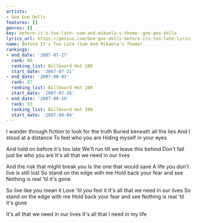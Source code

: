 ```yaml
---
artists:
- Goo Goo Dolls
features: []
genres: []
key: before-it-s-too-late--sam-and-mikaela-s-theme--goo-goo-dolls
lyrics_url: https://genius.com/Goo-goo-dolls-before-its-too-late-lyrics
name: Before It's Too Late (Sam And Mikaela's Theme)
rankings:
- end_date: '2007-07-27'
  rank: 86
  ranking_list: Billboard Hot 100
  start_date: '2007-07-21'
- end_date: '2007-08-03'
  rank: 87
  ranking_list: Billboard Hot 100
  start_date: '2007-07-28'
- end_date: '2007-08-10'
  rank: 93
  ranking_list: Billboard Hot 100
  start_date: '2007-08-04'
---
```

I wander through fiction to look for the truth
Buried beneath all the lies
And I stood at a distance
To feel who you are
Hiding myself in your eyes


And hold on before it's too late
We'll run till we leave this behind
Don't fall just be who you are
It's all that we need in our lives


And the risk that might break you
Is the one that would save
A life you don't live is still lost
So stand on the edge with me
Hold back your fear and see
Nothing is real 'til it's gone

So live like you mean it
Love 'til you feel it
It's all that we need in our lives
So stand on the edge with me
Hold back your fear and see
Nothing is real 'til it's gone

It's all that we need in our lives
It's all that I need in my life

